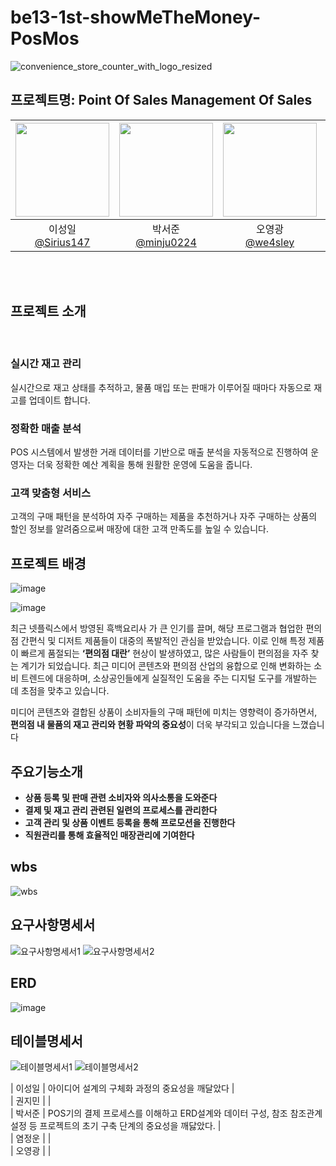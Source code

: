 # be13-1st-showMeTheMoney-PosMos

![convenience_store_counter_with_logo_resized](https://github.com/user-attachments/assets/4703952c-99cd-4c29-895a-b05933e31a4d)

## 프로젝트명: Point Of Sales Management Of Sales

|<img src="https://avatars.githubusercontent.com/Sirius147" width="150" height="150"/>|<img src="https://avatars.githubusercontent.com/u/128581270?v=4" width="150" height="150"/>|<img src="https://avatars.githubusercontent.com/u/77000498?v=4" width="150" height="150"/>|<img src="https://avatars.githubusercontent.com/u/74580387?v=4" width="150" height="150"/>|<img src="https://avatars.githubusercontent.com/u/174398545?v=4" width="150" height="150"/>|
|:-:|:-:|:-:|:-:|:-:|
|이성일<br/>[@Sirius147](https://github.com/Sirius147)|박서준<br/>[@minju0224](https://github.com/minju0224)|오영광<br/>[@we4sley](https://github.com/we4sley)|염정운<br/>[@WhooGeek](https://github.com/WhooGeek)|권지민<br/>[@KimJaehoon64](https://github.com/김재훈)|

<br/> <br/>

## 프로젝트 소개

<br/>

### 실시간 재고 관리

실시간으로 재고 상태를 추적하고, 물품 매입 또는 판매가 이루어질 때마다 자동으로 재고를 업데이트 합니다.

### 정확한 매출 분석

POS 시스템에서 발생한 거래 데이터를 기반으로 매출 분석을 자동적으로 진행하여 운영자는  더욱 정확한 예산 계획을 통해 원활한 운영에 도움을 줍니다.

### 고객 맞춤형 서비스

고객의 구매 패턴을 분석하여 자주 구매하는 제품을 추천하거나 자주 구매하는 상품의  할인 정보를 알려줌으로써 매장에 대한 고객 만족도를 높일 수 있습니다.

## 프로젝트 배경

![image](https://github.com/user-attachments/assets/886f3649-ef2b-4e1b-9c73-126eed05d60a)

![image](https://github.com/user-attachments/assets/fd2c993d-53ba-4d67-a253-ff97d1714157)


최근 넷플릭스에서 방영된 흑백요리사 가 큰 인기를 끌며, 해당 프로그램과 협업한 편의점 간편식 및 디저트 제품들이 대중의 폭발적인 관심을 받았습니다. 이로 인해 특정 제품이 빠르게 품절되는 **‘편의점 대란’** 현상이 발생하였고, 많은 사람들이 편의점을 자주 찾는 계기가 되었습니다.
최근 미디어 콘텐츠와 편의점 산업의 융합으로 인해 변화하는 소비 트렌드에 대응하며, 소상공인들에게 실질적인 도움을 주는 디지털 도구를 개발하는 데 초점을 맞추고 있습니다.

미디어 콘텐츠와 결합된 상품이 소비자들의 구매 패턴에 미치는 영향력이 증가하면서, **편의점 내 물품의 재고 관리와 현황 파악의 중요성**이 더욱 부각되고 있습니다을 느꼈습니다

## 주요기능소개

* **상품 등록 및 판매 관련 소비자와 의사소통을 도와준다**
* **결제 및 재고 관리 관련된 일련의 프로세스를 관리한다**
* **고객 관리 및 상품 이벤트 등록을 통해 프로모션을 진행한다**
* **직원관리를 통해 효율적인 매장관리에 기여한다**

## wbs

![wbs](https://github.com/user-attachments/assets/1753af09-eb02-495d-9742-22a4c37e3167)

## 요구사항명세서

![요구사항명세서1](https://github.com/user-attachments/assets/f11397ce-c921-4997-9780-dc99225dcd79)
![요구사항명세서2](https://github.com/user-attachments/assets/0d002e89-1dd4-43b4-9832-779694197d01)

## ERD

![image](https://github.com/user-attachments/assets/78cf728e-a0cc-4e05-83c9-7a9352264ddb)

## 테이블명세서

![테이블명세서1](https://github.com/user-attachments/assets/5891d4ef-68ed-4248-aabf-b153a64984e6)
![테이블명세서2](https://github.com/user-attachments/assets/5696eb6f-6424-4d5c-8fee-443b4c1704e5)


| 이성일 | 아이디어 설계의 구체화 과정의 중요성을 깨달았다 | <br/>
| 권지민 |  | <br/>
| 박서준 | POS기의 결제 프로세스를 이해하고 ERD설계와 데이터 구성, 참조 참조관계설정 등 프로젝트의 초기 구축 단계의 중요성을 깨닳았다. | <br/>
| 염정운 |  | <br/>
| 오영광 |  | <br/>

